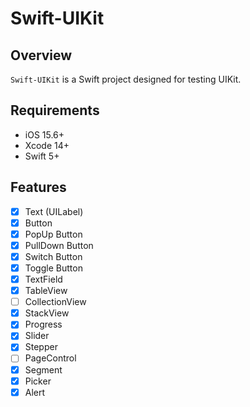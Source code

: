 # Swift-UIKit

## Overview
`Swift-UIKit` is a Swift project designed for testing UIKit.

## Requirements
- iOS 15.6+
- Xcode 14+
- Swift 5+

## Features
- [x] Text (UILabel)
- [x] Button
- [x] PopUp Button
- [x] PullDown Button
- [x] Switch Button
- [x] Toggle Button
- [x] TextField
- [x] TableView
- [ ] CollectionView
- [x] StackView
- [x] Progress
- [x] Slider
- [x] Stepper
- [ ] PageControl
- [x] Segment
- [x] Picker
- [x] Alert
